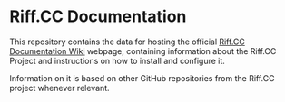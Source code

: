 # Riff.CC Documentation

This repository contains the data for hosting the official [Riff.CC Documentation Wiki](https://riff.cc/riff-docs/) webpage, containing information about the Riff.CC Project and instructions on how to install and configure it.

Information on it is based on other GitHub repositories from the Riff.CC project whenever relevant.
